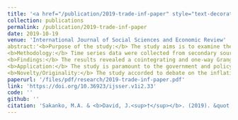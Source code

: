 ```yaml
---
title: '<a href="/publication/2019-trade-inf-paper" style="text-decoration:none;">Trade openness and inflation: Empirical explanation of the nexus in Nigeria</a>'
collection: publications
permalink: /publication/2019-trade-inf-paper
date: 2019-10-19
venue: 'International Journal of Social Sciences and Economic Review'
abstract:'<b>Purpose of the study:</b> The study aims is to examine the effect of trade openness on inflation rate in Nigeria.
<b>Methodology:</b> Time series data were collected from secondary sources. EViews10 (statistical software for data analysis) ware employed to analyze the data collected.<br/>
<b>Findings:</b> The results revealed a cointegrating and one-way Granger causality between inflation rate, and trade openness. In addition, both the short-run and the long-run results demonstrate a significant and negative relationship between inflation rate and trade openness in Nigeria.<br/>
<b>Application:</b> The study is paramount to the government and policymakers in dealing and taking a decision regarding consumer price index and trade openness in Nigeria. We conclude that the government should work towards full diversification and diversion of the economy from oil export, control, and management of the degree of trade liberalization and the extent to which goods enter the country, and the control of money supplied.<br/>
<b>Novelty/Originality:</b> The study accorded to debate on the inflation rate, and trade openness in Nigeria looking, at both short-run and long-run effects, before few accessible studies focused on impact, and trade openness was not measured as the value of net export divided by gross domestic product. Finally, the paper contributed to the scanty of the literature.'
paperurl: '/files/pdf/research/2019-trade-inf-paper.pdf'
link: 'https://doi.org/10.36923/ijsser.v1i2.33'
code: ''
github: ''
citation: 'Sakanko, M.A. & <b>David, J.<sup>†</sup></b>. (2019). &quot;Trade openness and inflation: Empirical explanation of the nexus in Nigeria.&quot; <i>International Journal of Social Sciences and Economic Review</i>, <i>1</i>(2), 35-45. https://doi.org/10.36923/ijsser.v1i2.33'
---
```

